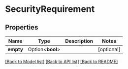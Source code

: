 # SecurityRequirement

## Properties

Name | Type | Description | Notes
------------ | ------------- | ------------- | -------------
**empty** | Option<**bool**> |  | [optional]

[[Back to Model list]](../README.md#documentation-for-models) [[Back to API list]](../README.md#documentation-for-api-endpoints) [[Back to README]](../README.md)



